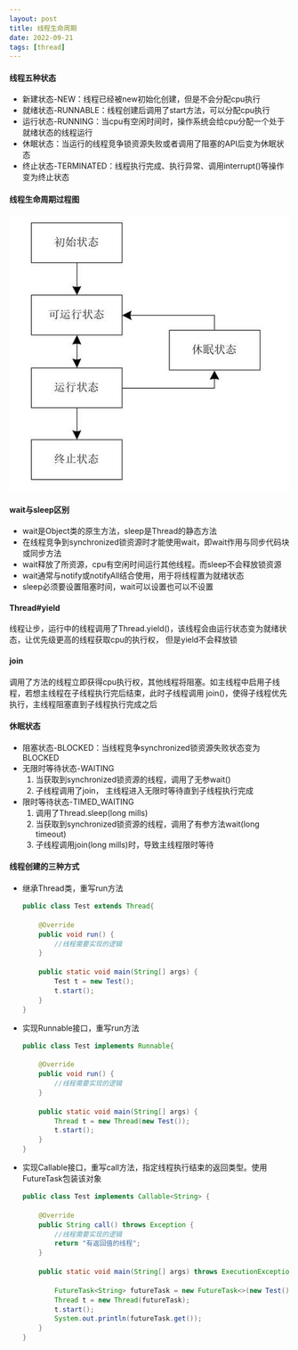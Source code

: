 ```yaml
---
layout: post
title: 线程生命周期
date: 2022-09-21
tags: [thread]
---
```


#### 线程五种状态
- 新建状态-NEW：线程已经被new初始化创建，但是不会分配cpu执行
- 就绪状态-RUNNABLE：线程创建后调用了start方法，可以分配cpu执行
- 运行状态-RUNNING：当cpu有空闲时间时，操作系统会给cpu分配一个处于就绪状态的线程运行
- 休眠状态：当运行的线程竞争锁资源失败或者调用了阻塞的API后变为休眠状态
- 终止状态-TERMINATED：线程执行完成、执行异常、调用interrupt()等操作变为终止状态

#### 线程生命周期过程图
![线程生命周期过程图](/images/thread.png)

#### wait与sleep区别
- wait是Object类的原生方法，sleep是Thread的静态方法
- 在线程竞争到synchronized锁资源时才能使用wait，即wait作用与同步代码块或同步方法
- wait释放了所资源，cpu有空闲时间运行其他线程。而sleep不会释放锁资源
- wait通常与notify或notifyAll结合使用，用于将线程置为就绪状态
- sleep必须要设置阻塞时间，wait可以设置也可以不设置

#### Thread#yield
线程让步，运行中的线程调用了Thread.yield()，该线程会由运行状态变为就绪状态，让优先级更高的线程获取cpu的执行权，
但是yield不会释放锁


#### join
调用了方法的线程立即获得cpu执行权，其他线程将阻塞。如主线程中启用子线程，若想主线程在子线程执行完后结束，此时子线程调用
join()，使得子线程优先执行，主线程阻塞直到子线程执行完成之后

#### 休眠状态
- 阻塞状态-BLOCKED：当线程竞争synchronized锁资源失败状态变为BLOCKED
- 无限时等待状态-WAITING
    1. 当获取到synchronized锁资源的线程，调用了无参wait()
    2. 子线程调用了join， 主线程进入无限时等待直到子线程执行完成
- 限时等待状态-TIMED_WAITING
    1. 调用了Thread.sleep(long mills)
    2. 当获取到synchronized锁资源的线程，调用了有参方法wait(long timeout)
    3. 子线程调用join(long mills)时，导致主线程限时等待
    
#### 线程创建的三种方式
- 继承Thread类，重写run方法
    ```java
    public class Test extends Thread{
    
        @Override
        public void run() {
            //线程需要实现的逻辑
        }
    
        public static void main(String[] args) {
            Test t = new Test();
            t.start();
        }
    }
    ```
- 实现Runnable接口，重写run方法
    ```java
    public class Test implements Runnable{
    
        @Override
        public void run() {
            //线程需要实现的逻辑
        }
    
        public static void main(String[] args) {
            Thread t = new Thread(new Test());
            t.start();
        }
    }
    ```
- 实现Callable接口，重写call方法，指定线程执行结束的返回类型。使用FutureTask包装该对象
    ```java
    public class Test implements Callable<String> {
    
        @Override
        public String call() throws Exception {
            //线程需要实现的逻辑
            return "有返回值的线程";
        }
    
        public static void main(String[] args) throws ExecutionException, InterruptedException {
    
            FutureTask<String> futureTask = new FutureTask<>(new Test());
            Thread t = new Thread(futureTask);
            t.start();
            System.out.println(futureTask.get());
        }
    }
    ```
    






